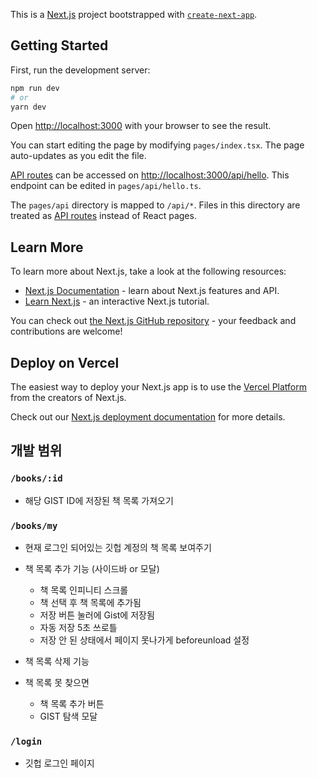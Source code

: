 This is a [Next.js](https://nextjs.org/) project bootstrapped with [`create-next-app`](https://github.com/vercel/next.js/tree/canary/packages/create-next-app).

## Getting Started

First, run the development server:

```bash
npm run dev
# or
yarn dev
```

Open [http://localhost:3000](http://localhost:3000) with your browser to see the result.

You can start editing the page by modifying `pages/index.tsx`. The page auto-updates as you edit the file.

[API routes](https://nextjs.org/docs/api-routes/introduction) can be accessed on [http://localhost:3000/api/hello](http://localhost:3000/api/hello). This endpoint can be edited in `pages/api/hello.ts`.

The `pages/api` directory is mapped to `/api/*`. Files in this directory are treated as [API routes](https://nextjs.org/docs/api-routes/introduction) instead of React pages.

## Learn More

To learn more about Next.js, take a look at the following resources:

- [Next.js Documentation](https://nextjs.org/docs) - learn about Next.js features and API.
- [Learn Next.js](https://nextjs.org/learn) - an interactive Next.js tutorial.

You can check out [the Next.js GitHub repository](https://github.com/vercel/next.js/) - your feedback and contributions are welcome!

## Deploy on Vercel

The easiest way to deploy your Next.js app is to use the [Vercel Platform](https://vercel.com/new?utm_medium=default-template&filter=next.js&utm_source=create-next-app&utm_campaign=create-next-app-readme) from the creators of Next.js.

Check out our [Next.js deployment documentation](https://nextjs.org/docs/deployment) for more details.

## 개발 범위

### `/books/:id`

- 해당 GIST ID에 저장된 책 목록 가져오기

### `/books/my`

- 현재 로그인 되어있는 깃헙 계정의 책 목록 보여주기
- 책 목록 추가 기능 (사이드바 or 모달)

  - 책 목록 인피니티 스크롤
  - 책 선택 후 책 목록에 추가됨
  - 저장 버튼 눌러에 Gist에 저장됨
  - 자동 저장 5초 쓰로틀
  - 저장 안 된 상태에서 페이지 못나가게 beforeunload 설정

- 책 목록 삭제 기능
- 책 목록 못 찾으면
  - 책 목록 추가 버튼
  - GIST 탐색 모달

### `/login`

- 깃헙 로그인 페이지
